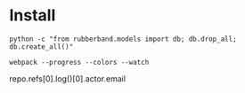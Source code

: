 # Install

`python -c "from rubberband.models import db; db.drop_all; db.create_all()"`

`webpack --progress --colors --watch`

repo.refs[0].log()[0].actor.email